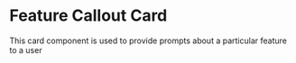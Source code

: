 # Feature Callout Card

This card component is used to provide prompts about a particular feature to a user
